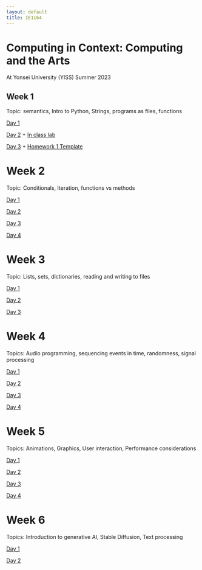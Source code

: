 ```yaml
---
layout: default
title: IE1164
---
```

 
# Computing in Context: Computing and the Arts

At Yonsei University (YISS)
Summer 2023

## Week 1
Topic: semantics, Intro to Python, Strings, programs as files, functions

[Day 1](https://docs.google.com/presentation/d/1mNCiFEoroLQCI30wEE1BGTUT5VunkkVuNgjU7BLSMJQ/edit?usp=sharing)

[Day 2](https://docs.google.com/presentation/d/1e5J_Xjt7D90HfCx1BBl7qPghPzBs5wENvaB9w5n3w1A/edit?usp=sharing) + [In class lab](./InClass1.md)

[Day 3](https://docs.google.com/presentation/d/1aAfNmrsGFnyu09-k3ZbKlX6SnZzIWaRY5d7FnpIIsdw/edit?usp=sharing) + [Homework 1 Template](https://replit.com/@MarkSantolucito/geometry)

# Week 2 
Topic: Conditionals, Iteration, functions vs methods

[Day 1](https://docs.google.com/presentation/d/1DLLhgtmfF-G0I_qJN8l_rllAeuUl3Ja3cnuwodq7m-I/edit?usp=sharing)

[Day 2](https://docs.google.com/presentation/d/1mcSOodg20UPBFRNu0qVzj0gK-omWlgqmARZF2Pf_P28/edit?usp=sharing)

[Day 3](https://docs.google.com/presentation/d/1ztY255EjJMTKJCQ-vfA1HT_vvX9HqCeYTvRXAPOARdk/edit?usp=sharing)

[Day 4](https://docs.google.com/presentation/d/1sJ2Edudn2ZE3nV0kpjyB8nOxqHQ2aYnBIOjmgmRPpFY/edit?usp=sharing)

# Week 3 
Topic: Lists, sets, dictionaries, reading and writing to files

[Day 1](https://docs.google.com/presentation/d/1-xjBBvVIcSUGUVqZYGKKDlopdyKS9EVV7eT2iEka77k/edit?usp=sharing)

[Day 2](https://docs.google.com/presentation/d/1D89fRvRc4VNYOknzdJttX7-4PQH2AG73nWnIZlTGecU/edit?usp=sharing)

[Day 3](https://docs.google.com/presentation/d/1pQuZ6e1pg2D3uFFAZDN3La2UlwbRdUCqf6wpgC0MPUA/edit?usp=sharing)

# Week 4 
Topics: Audio programming, sequencing events in time, randomness, signal processing

[Day 1](https://docs.google.com/presentation/d/1CHv_upPF0lKtFtMfEgV_hwg-RkbtdIz0FVxrvaQz4i4/edit?usp=sharing)

[Day 2](https://docs.google.com/presentation/d/1f351RiIvtSitSLWNzxf8yuz61iTASuYycx6uyOxc1YE/edit?usp=sharing)

[Day 3](https://docs.google.com/presentation/d/1dUMTM2XkTn2zqlXhHFFH2drfYNq3vMrwp77hJULrato/edit?usp=sharing)

[Day 4](https://docs.google.com/presentation/d/1kaYA2T4PXqF-TKCyAx-nSm1dzpI16RtOP85eERDpUd0/edit?usp=sharing)

# Week 5 
Topics: Animations, Graphics, User interaction, Performance considerations

[Day 1](https://docs.google.com/presentation/d/1Q8vNOiEMZ16XOqlJOjw07FA6krMX2z535djpJNeZsSA/edit?usp=sharing)

[Day 2](https://docs.google.com/presentation/d/1I1EmDo7OgCmB3zpu5ErF1tW806XmgiYe9yNQklV9EtQ/edit?usp=sharing)

[Day 3](https://docs.google.com/presentation/d/1wDQn0_3tuFh9XVjTWF1YaD842DRCZ8qMU0OI8uJ5x80/edit?usp=sharing)

[Day 4](https://docs.google.com/presentation/d/1IPCoVB8DQ6iIytByME2T6ESLT7Ok-cchhnBxst1J7dI/edit?usp=sharing)

# Week 6
Topics: Introduction to generative AI, Stable Diffusion, Text processing

[Day 1](https://docs.google.com/presentation/d/1jRhqhEkc50VONpehVGM0xKlmVRQiUT9dgwG7P0rwFhI/edit?usp=sharing)

[Day 2](https://docs.google.com/presentation/d/1RnoqN981-fUBv7yLNeIeLVLMEFSCOo-PnmimbFXpqns/edit?usp=sharing)

